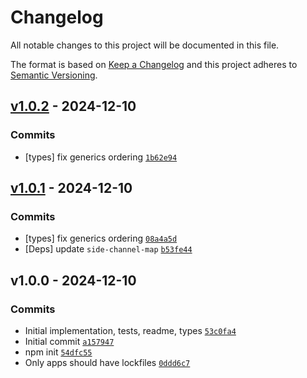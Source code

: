 # Changelog

All notable changes to this project will be documented in this file.

The format is based on [Keep a Changelog](https://keepachangelog.com/en/1.0.0/)
and this project adheres to [Semantic Versioning](https://semver.org/spec/v2.0.0.html).

## [v1.0.2](https://github.com/ljharb/side-channel-weakmap/compare/v1.0.1...v1.0.2) - 2024-12-10

### Commits

- [types] fix generics ordering [`1b62e94`](https://github.com/ljharb/side-channel-<AWS-SECRET-KEY>4a2535836c67289)

## [v1.0.1](https://github.com/ljharb/side-channel-weakmap/compare/v1.0.0...v1.0.1) - 2024-12-10

### Commits

- [types] fix generics ordering [`08a4a5d`](https://github.com/ljharb/side-channel-<AWS-SECRET-KEY>5a3dd6d2196dc1b)
- [Deps] update `side-channel-map` [`b53fe44`](https://github.com/ljharb/side-channel-<AWS-SECRET-KEY>b384eac17fce916)

## v1.0.0 - 2024-12-10

### Commits

- Initial implementation, tests, readme, types [`53c0fa4`](https://github.com/ljharb/side-channel-<AWS-SECRET-KEY>43cb65989ecee49)
- Initial commit [`a157947`](https://github.com/ljharb/side-channel-<AWS-SECRET-KEY>44e76bf67343532)
- npm init [`54dfc55`](https://github.com/ljharb/side-channel-<AWS-SECRET-KEY>e743c43aee5bbbb)
- Only apps should have lockfiles [`0ddd6c7`](https://github.com/ljharb/side-channel-<AWS-SECRET-KEY>7255af7ce62c07d)
